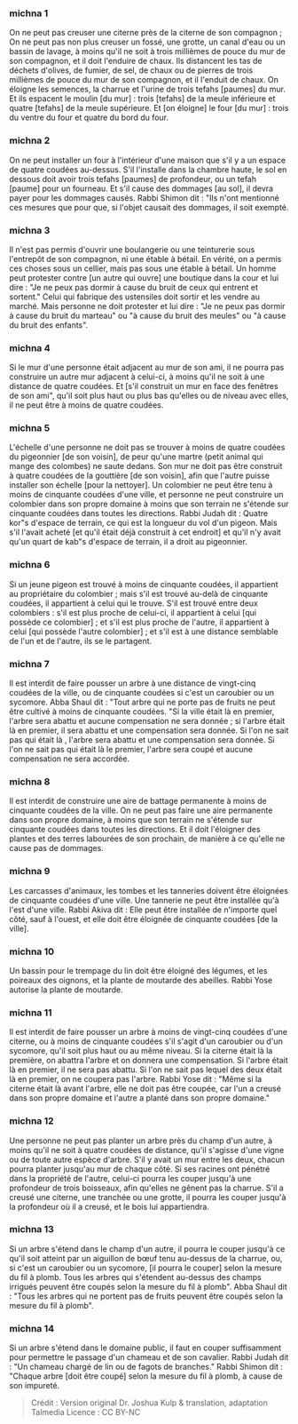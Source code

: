 
### michna 1
On ne peut pas creuser une citerne près de la citerne de son compagnon ; On ne peut pas non plus creuser un fossé, une grotte, un canal d'eau ou un bassin de lavage, à moins qu'il ne soit à trois millièmes de pouce du mur de son compagnon, et il doit l'enduire de chaux. Ils distancent les tas de déchets d'olives, de fumier, de sel, de chaux ou de pierres de trois millièmes de pouce du mur de son compagnon, et il l'enduit de chaux. On éloigne les semences, la charrue et l'urine de trois tefahs [paumes] du mur. Et ils espacent le moulin [du mur] : trois [tefahs] de la meule inférieure et quatre [tefahs] de la meule supérieure. Et [on éloigne] le four [du mur] : trois du ventre du four et quatre du bord du four.

### michna 2
On ne peut installer un four à l'intérieur d'une maison que s'il y a un espace de quatre coudées au-dessus. S'il l'installe dans la chambre haute, le sol en dessous doit avoir trois tefahs [paumes] de profondeur, ou un tefah [paume] pour un fourneau. Et s'il cause des dommages [au sol], il devra payer pour les dommages causés. Rabbi Shimon dit :  "Ils n'ont mentionné ces mesures que pour que, si l'objet causait des dommages, il soit exempté.

### michna 3
Il n'est pas permis d'ouvrir une boulangerie ou une teinturerie sous l'entrepôt de son compagnon, ni une étable à bétail. En vérité, on a permis ces choses sous un cellier, mais pas sous une étable à bétail. Un homme peut protester contre [un autre qui ouvre] une boutique dans la cour et lui dire : "Je ne peux pas dormir à cause du bruit de ceux qui entrent et sortent." Celui qui fabrique des ustensiles doit sortir et les vendre au marché. Mais personne ne doit protester et lui dire : "Je ne peux pas dormir à cause du bruit du marteau" ou "à cause du bruit des meules" ou "à cause du bruit des enfants".

### michna 4
Si le mur d'une personne était adjacent au mur de son ami, il ne pourra pas construire un autre mur adjacent à celui-ci, à moins qu'il ne soit à une distance de quatre coudées. Et [s'il construit un mur en face des fenêtres de son ami", qu'il soit plus haut ou plus bas qu'elles ou de niveau avec elles, il ne peut être à moins de quatre coudées.

### michna 5
L'échelle d'une personne ne doit pas se trouver à moins de quatre coudées du pigeonnier [de son voisin], de peur qu'une martre (petit animal qui mange des colombes) ne saute dedans. Son mur ne doit pas être construit à quatre coudées de la gouttière [de son voisin], afin que l'autre puisse installer son échelle [pour la nettoyer]. Un colombier ne peut être tenu à moins de cinquante coudées d'une ville, et personne ne peut construire un colombier dans son propre domaine à moins que son terrain ne s'étende sur cinquante coudées dans toutes les directions. Rabbi Judah dit : Quatre kor"s d'espace de terrain, ce qui est la longueur du vol d'un pigeon. Mais s'il l'avait acheté [et qu'il était déjà construit à cet endroit] et qu'il n'y avait qu'un quart de kab"s d'espace de terrain, il a droit au pigeonnier.

### michna 6
Si un jeune pigeon est trouvé à moins de cinquante coudées, il appartient au propriétaire du colombier ; mais s'il est trouvé au-delà de cinquante coudées, il appartient à celui qui le trouve. S'il est trouvé entre deux colombiers : s'il est plus proche de celui-ci, il appartient à celui [qui possède ce colombier] ; et s'il est plus proche de l'autre, il appartient à celui [qui possède l'autre colombier] ; et s'il est à une distance semblable de l'un et de l'autre, ils se le partagent.

### michna 7
Il est interdit de faire pousser un arbre à une distance de vingt-cinq coudées de la ville, ou de cinquante coudées si c'est un caroubier ou un sycomore. Abba Shaul dit :  "Tout arbre qui ne porte pas de fruits ne peut être cultivé à moins de cinquante coudées. "Si la ville était là en premier, l'arbre sera abattu et aucune compensation ne sera donnée ; si l'arbre était là en premier, il sera abattu et une compensation sera donnée. Si l'on ne sait pas qui était là , l'arbre sera abattu et une compensation sera donnée. Si l'on ne sait pas qui était là le premier, l'arbre sera coupé et aucune compensation ne sera accordée.

### michna 8
Il est interdit de construire une aire de battage permanente à moins de cinquante coudées de la ville. On ne peut pas faire une aire permanente dans son propre domaine, à moins que son terrain ne s'étende sur cinquante coudées dans toutes les directions. Et il doit l'éloigner des plantes et des terres labourées de son prochain, de manière à ce qu'elle ne cause pas de dommages.

### michna 9
Les carcasses d'animaux, les tombes et les tanneries doivent être éloignées de cinquante coudées d'une ville. Une tannerie ne peut être installée qu'à l'est d'une ville. Rabbi Akiva dit :  Elle peut être installée de n'importe quel côté, sauf à l'ouest, et elle doit être éloignée de cinquante coudées [de la ville].

### michna 10
Un bassin pour le trempage du lin doit être éloigné des légumes, et les poireaux des oignons, et la plante de moutarde des abeilles. Rabbi Yose autorise la plante de moutarde.

### michna 11
Il est interdit de faire pousser un arbre à moins de vingt-cinq coudées d'une citerne, ou à moins de cinquante coudées s'il s'agit d'un caroubier ou d'un sycomore, qu'il soit plus haut ou au même niveau. Si la citerne était là la première, on abattra l'arbre et on donnera une compensation. Si l'arbre était là en premier, il ne sera pas abattu. Si l'on ne sait pas lequel des deux était là en premier, on ne coupera pas l'arbre. Rabbi Yose dit :  "Même si la citerne était là avant l'arbre, elle ne doit pas être coupée, car l'un a creusé dans son propre domaine et l'autre a planté dans son propre domaine."

### michna 12
Une personne ne peut pas planter un arbre près du champ d'un autre, à moins qu'il ne soit à quatre coudées de distance, qu'il s'agisse d'une vigne ou de toute autre espèce d'arbre. S'il y avait un mur entre les deux, chacun pourra planter jusqu'au mur de chaque côté. Si ses racines ont pénétré dans la propriété de l'autre, celui-ci pourra les couper jusqu'à une profondeur de trois boisseaux, afin qu'elles ne gênent pas la charrue. S'il a creusé une citerne, une tranchée ou une grotte, il pourra les couper jusqu'à la profondeur où il a creusé, et le bois lui appartiendra.

### michna 13
Si un arbre s'étend dans le champ d'un autre, il pourra le couper jusqu'à ce qu'il soit atteint par un aiguillon de bœuf tenu au-dessus de la charrue, ou, si c'est un caroubier ou un sycomore, [il pourra le couper] selon la mesure du fil à plomb. Tous les arbres qui s'étendent au-dessus des champs irrigués peuvent être coupés selon la mesure du fil à plomb". Abba Shaul dit :  "Tous les arbres qui ne portent pas de fruits peuvent être coupés selon la mesure du fil à plomb".

### michna 14
Si un arbre s'étend dans le domaine public, il faut en couper suffisamment pour permettre le passage d'un chameau et de son cavalier. Rabbi Judah dit :  "Un chameau chargé de lin ou de fagots de branches." Rabbi Shimon dit :  "Chaque arbre [doit être coupé] selon la mesure du fil à plomb, à cause de son impureté.

>Crédit : Version original Dr. Joshua Kulp & translation, adaptation Talmedia
>Licence : CC BY-NC